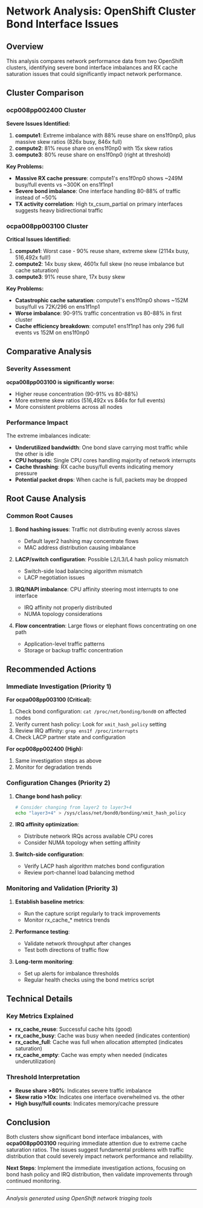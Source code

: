 # Network Analysis: OpenShift Cluster Bond Interface Issues

## Overview

This analysis compares network performance data from two OpenShift clusters, identifying severe bond interface imbalances and RX cache saturation issues that could significantly impact network performance.

## Cluster Comparison

### **ocp008pp002400 Cluster**

**Severe Issues Identified:**
1. **compute1**: Extreme imbalance with 88% reuse share on ens1f0np0, plus massive skew ratios (826x busy, 846x full)
2. **compute2**: 81% reuse share on ens1f0np0 with 15x skew ratios  
3. **compute3**: 80% reuse share on ens1f0np0 (right at threshold)

**Key Problems:**
- **Massive RX cache pressure**: compute1's ens1f0np0 shows ~249M busy/full events vs ~300K on ens1f1np1
- **Severe bond imbalance**: One interface handling 80-88% of traffic instead of ~50%
- **TX activity correlation**: High tx_csum_partial on primary interfaces suggests heavy bidirectional traffic

### **ocpa008pp003100 Cluster**

**Critical Issues Identified:**
1. **compute1**: Worst case - 90% reuse share, extreme skew (2114x busy, 516,492x full!)
2. **compute2**: 14x busy skew, 4601x full skew (no reuse imbalance but cache saturation)
3. **compute3**: 91% reuse share, 17x busy skew

**Key Problems:**
- **Catastrophic cache saturation**: compute1's ens1f0np0 shows ~152M busy/full vs 72K/296 on ens1f1np1
- **Worse imbalance**: 90-91% traffic concentration vs 80-88% in first cluster
- **Cache efficiency breakdown**: compute1 ens1f1np1 has only 296 full events vs 152M on ens1f0np0

## Comparative Analysis

### Severity Assessment

**ocpa008pp003100 is significantly worse:**
- Higher reuse concentration (90-91% vs 80-88%)
- More extreme skew ratios (516,492x vs 846x for full events)
- More consistent problems across all nodes

### Performance Impact

The extreme imbalances indicate:
- **Underutilized bandwidth**: One bond slave carrying most traffic while the other is idle
- **CPU hotspots**: Single CPU cores handling majority of network interrupts
- **Cache thrashing**: RX cache busy/full events indicating memory pressure
- **Potential packet drops**: When cache is full, packets may be dropped

## Root Cause Analysis

### Common Root Causes

1. **Bond hashing issues**: Traffic not distributing evenly across slaves
   - Default layer2 hashing may concentrate flows
   - MAC address distribution causing imbalance

2. **LACP/switch configuration**: Possible L2/L3/L4 hash policy mismatch
   - Switch-side load balancing algorithm mismatch
   - LACP negotiation issues

3. **IRQ/NAPI imbalance**: CPU affinity steering most interrupts to one interface
   - IRQ affinity not properly distributed
   - NUMA topology considerations

4. **Flow concentration**: Large flows or elephant flows concentrating on one path
   - Application-level traffic patterns
   - Storage or backup traffic concentration

## Recommended Actions

### Immediate Investigation (Priority 1)

**For ocpa008pp003100 (Critical):**
1. Check bond configuration: `cat /proc/net/bonding/bond0` on affected nodes
2. Verify current hash policy: Look for `xmit_hash_policy` setting
3. Review IRQ affinity: `grep ens1f /proc/interrupts`
4. Check LACP partner state and configuration

**For ocp008pp002400 (High):**
1. Same investigation steps as above
2. Monitor for degradation trends

### Configuration Changes (Priority 2)

1. **Change bond hash policy**:
   ```bash
   # Consider changing from layer2 to layer3+4
   echo "layer3+4" > /sys/class/net/bond0/bonding/xmit_hash_policy
   ```

2. **IRQ affinity optimization**:
   - Distribute network IRQs across available CPU cores
   - Consider NUMA topology when setting affinity

3. **Switch-side configuration**:
   - Verify LACP hash algorithm matches bond configuration
   - Review port-channel load balancing method

### Monitoring and Validation (Priority 3)

1. **Establish baseline metrics**:
   - Run the capture script regularly to track improvements
   - Monitor rx_cache_* metrics trends

2. **Performance testing**:
   - Validate network throughput after changes
   - Test both directions of traffic flow

3. **Long-term monitoring**:
   - Set up alerts for imbalance thresholds
   - Regular health checks using the bond metrics script

## Technical Details

### Key Metrics Explained

- **rx_cache_reuse**: Successful cache hits (good)
- **rx_cache_busy**: Cache was busy when needed (indicates contention)
- **rx_cache_full**: Cache was full when allocation attempted (indicates saturation)
- **rx_cache_empty**: Cache was empty when needed (indicates underutilization)

### Threshold Interpretation

- **Reuse share >80%**: Indicates severe traffic imbalance
- **Skew ratio >10x**: Indicates one interface overwhelmed vs. the other
- **High busy/full counts**: Indicates memory/cache pressure

## Conclusion

Both clusters show significant bond interface imbalances, with **ocpa008pp003100** requiring immediate attention due to extreme cache saturation ratios. The issues suggest fundamental problems with traffic distribution that could severely impact network performance and reliability.

**Next Steps**: Implement the immediate investigation actions, focusing on bond hash policy and IRQ distribution, then validate improvements through continued monitoring.

---
*Analysis generated using OpenShift network triaging tools*

